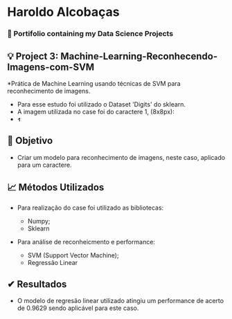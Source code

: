 # 


# Haroldo Alcobaças
### 📝 Portifolio containing my Data Science Projects

## 💡 Project 3: Machine-Learning-Reconhecendo-Imagens-com-SVM

*Prática de Machine Learning usando técnicas de SVM para reconhecimento de imagens.

 * Para esse estudo foi utilizado o Dataset 'Digits' do sklearn.
 * A imagem utilizada no case foi do caractere 1, (8x8px):
 * ![number1](number.PNG)
  
 
## 📌 Objetivo

* Criar um modelo para reconhecimento de imagens, neste caso, aplicado para um caractere.


## 📈 Métodos Utilizados

* Para realização do case foi utilizado as bibliotecas:
  - Numpy;
  - Sklearn

* Para análise de reconheicmento e performance:
  - SVM (Support Vector Machine);
  - Regressão Linear
    
## ✔ Resultados

* O modelo de regresão linear utilizado atingiu um performance de acerto de 0.9629 sendo aplicável para este caso.
